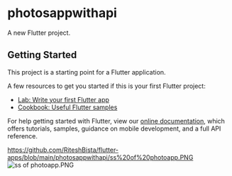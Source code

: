 # photosappwithapi

A new Flutter project.

## Getting Started

This project is a starting point for a Flutter application.

A few resources to get you started if this is your first Flutter project:

- [Lab: Write your first Flutter app](https://flutter.dev/docs/get-started/codelab)
- [Cookbook: Useful Flutter samples](https://flutter.dev/docs/cookbook)

For help getting started with Flutter, view our
[online documentation](https://flutter.dev/docs), which offers tutorials,
samples, guidance on mobile development, and a full API reference.

https://github.com/RiteshBista/flutter-apps/blob/main/photosappwithapi/ss%20of%20photoapp.PNG
![ss of photoapp.PNG](https:/https://github.com/RiteshBista/flutter-apps/blob/main/photosappwithapi/ss%20of%20photoapp.PNG)
